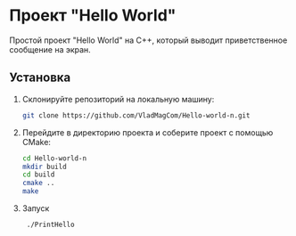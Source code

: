 # Проект "Hello World"

Простой проект "Hello World" на C++, который выводит приветственное сообщение на экран.

## Установка

1. Склонируйте репозиторий на локальную машину:

   ```bash
   git clone https://github.com/VladMagCom/Hello-world-n.git
2. Перейдите в директорию проекта и соберите проект с помощью CMake:

   ```bash
   cd Hello-world-n
   mkdir build
   cd build
   cmake ..
   make
3. Запуск

   ```bash
    ./PrintHello  


